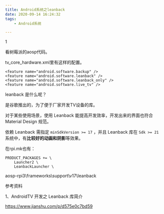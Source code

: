 ```yaml
---
title: Android系统之leanback
date: 2020-09-14 16:24:32
tags:
	- Android系统

---
```


1

看树莓派的aosp代码。

tv_core_hardware.xml里有这样的配置。

```
<feature name="android.software.backup" />
<feature name="android.software.leanback" />
<feature name="android.software.leanback_only" />
<feature name="android.software.live_tv" />
```

leanback 是什么呢？

是谷歌推出的，为了便于厂家开发TV设备的库。

对于某些使用场景，使用 Leanback 能提高开发效率，开发出来的界面也符合 Material Design 规范。

依赖 Leanback 需指定 `minSdkVersion >= 17` ，并且 Leanback 库在 `Sdk >= 21` 系统中，有**比较好的动画和阴影**等效果。

在rpi.mk也有：

```
PRODUCT_PACKAGES += \
    Launcher2 \
    LeanbackLauncher \
```



aosp-rpi3\frameworks\support\v17\leanback



参考资料

1、AndroidTV 开发之 Leanback 库简介

https://www.jianshu.com/p/d575e0c7bd59